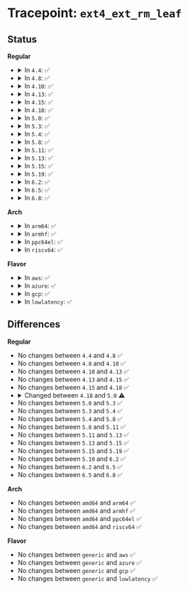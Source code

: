 # Tracepoint: <code>ext4_ext_rm_leaf</code>

## Status
<b>Regular</b>
<ul>
<li>
<details>
<summary>In <code>4.4</code>: ✅</summary>

Event:

```c
struct trace_event_raw_ext4_ext_rm_leaf {
    struct trace_entry ent;
    dev_t dev;
    ino_t ino;
    long long int partial;
    ext4_lblk_t start;
    ext4_lblk_t ee_lblk;
    ext4_fsblk_t ee_pblk;
    short int ee_len;
    char __data[0];
};
```
Function:

```c
void trace_event_raw_event_ext4_ext_rm_leaf(void *__data, struct inode *inode, ext4_lblk_t start, struct ext4_extent *ex, long long int partial_cluster);
```
</details>
</li>
<li>
<details>
<summary>In <code>4.8</code>: ✅</summary>

Event:

```c
struct trace_event_raw_ext4_ext_rm_leaf {
    struct trace_entry ent;
    dev_t dev;
    ino_t ino;
    long long int partial;
    ext4_lblk_t start;
    ext4_lblk_t ee_lblk;
    ext4_fsblk_t ee_pblk;
    short int ee_len;
    char __data[0];
};
```
Function:

```c
void trace_event_raw_event_ext4_ext_rm_leaf(void *__data, struct inode *inode, ext4_lblk_t start, struct ext4_extent *ex, long long int partial_cluster);
```
</details>
</li>
<li>
<details>
<summary>In <code>4.10</code>: ✅</summary>

Event:

```c
struct trace_event_raw_ext4_ext_rm_leaf {
    struct trace_entry ent;
    dev_t dev;
    ino_t ino;
    long long int partial;
    ext4_lblk_t start;
    ext4_lblk_t ee_lblk;
    ext4_fsblk_t ee_pblk;
    short int ee_len;
    char __data[0];
};
```
Function:

```c
void trace_event_raw_event_ext4_ext_rm_leaf(void *__data, struct inode *inode, ext4_lblk_t start, struct ext4_extent *ex, long long int partial_cluster);
```
</details>
</li>
<li>
<details>
<summary>In <code>4.13</code>: ✅</summary>

Event:

```c
struct trace_event_raw_ext4_ext_rm_leaf {
    struct trace_entry ent;
    dev_t dev;
    ino_t ino;
    long long int partial;
    ext4_lblk_t start;
    ext4_lblk_t ee_lblk;
    ext4_fsblk_t ee_pblk;
    short int ee_len;
    char __data[0];
};
```
Function:

```c
void trace_event_raw_event_ext4_ext_rm_leaf(void *__data, struct inode *inode, ext4_lblk_t start, struct ext4_extent *ex, long long int partial_cluster);
```
</details>
</li>
<li>
<details>
<summary>In <code>4.15</code>: ✅</summary>

Event:

```c
struct trace_event_raw_ext4_ext_rm_leaf {
    struct trace_entry ent;
    dev_t dev;
    ino_t ino;
    long long int partial;
    ext4_lblk_t start;
    ext4_lblk_t ee_lblk;
    ext4_fsblk_t ee_pblk;
    short int ee_len;
    char __data[0];
};
```
Function:

```c
void trace_event_raw_event_ext4_ext_rm_leaf(void *__data, struct inode *inode, ext4_lblk_t start, struct ext4_extent *ex, long long int partial_cluster);
```
</details>
</li>
<li>
<details>
<summary>In <code>4.18</code>: ✅</summary>

Event:

```c
struct trace_event_raw_ext4_ext_rm_leaf {
    struct trace_entry ent;
    dev_t dev;
    ino_t ino;
    long long int partial;
    ext4_lblk_t start;
    ext4_lblk_t ee_lblk;
    ext4_fsblk_t ee_pblk;
    short int ee_len;
    char __data[0];
};
```
Function:

```c
void trace_event_raw_event_ext4_ext_rm_leaf(void *__data, struct inode *inode, ext4_lblk_t start, struct ext4_extent *ex, long long int partial_cluster);
```
</details>
</li>
<li>
<details>
<summary>In <code>5.0</code>: ✅</summary>

Event:

```c
struct trace_event_raw_ext4_ext_rm_leaf {
    struct trace_entry ent;
    dev_t dev;
    ino_t ino;
    ext4_lblk_t start;
    ext4_lblk_t ee_lblk;
    ext4_fsblk_t ee_pblk;
    short int ee_len;
    ext4_fsblk_t pc_pclu;
    ext4_lblk_t pc_lblk;
    int pc_state;
    char __data[0];
};
```
Function:

```c
void trace_event_raw_event_ext4_ext_rm_leaf(void *__data, struct inode *inode, ext4_lblk_t start, struct ext4_extent *ex, struct partial_cluster *pc);
```
</details>
</li>
<li>
<details>
<summary>In <code>5.3</code>: ✅</summary>

Event:

```c
struct trace_event_raw_ext4_ext_rm_leaf {
    struct trace_entry ent;
    dev_t dev;
    ino_t ino;
    ext4_lblk_t start;
    ext4_lblk_t ee_lblk;
    ext4_fsblk_t ee_pblk;
    short int ee_len;
    ext4_fsblk_t pc_pclu;
    ext4_lblk_t pc_lblk;
    int pc_state;
    char __data[0];
};
```
Function:

```c
void trace_event_raw_event_ext4_ext_rm_leaf(void *__data, struct inode *inode, ext4_lblk_t start, struct ext4_extent *ex, struct partial_cluster *pc);
```
</details>
</li>
<li>
<details>
<summary>In <code>5.4</code>: ✅</summary>

Event:

```c
struct trace_event_raw_ext4_ext_rm_leaf {
    struct trace_entry ent;
    dev_t dev;
    ino_t ino;
    ext4_lblk_t start;
    ext4_lblk_t ee_lblk;
    ext4_fsblk_t ee_pblk;
    short int ee_len;
    ext4_fsblk_t pc_pclu;
    ext4_lblk_t pc_lblk;
    int pc_state;
    char __data[0];
};
```
Function:

```c
void trace_event_raw_event_ext4_ext_rm_leaf(void *__data, struct inode *inode, ext4_lblk_t start, struct ext4_extent *ex, struct partial_cluster *pc);
```
</details>
</li>
<li>
<details>
<summary>In <code>5.8</code>: ✅</summary>

Event:

```c
struct trace_event_raw_ext4_ext_rm_leaf {
    struct trace_entry ent;
    dev_t dev;
    ino_t ino;
    ext4_lblk_t start;
    ext4_lblk_t ee_lblk;
    ext4_fsblk_t ee_pblk;
    short int ee_len;
    ext4_fsblk_t pc_pclu;
    ext4_lblk_t pc_lblk;
    int pc_state;
    char __data[0];
};
```
Function:

```c
void trace_event_raw_event_ext4_ext_rm_leaf(void *__data, struct inode *inode, ext4_lblk_t start, struct ext4_extent *ex, struct partial_cluster *pc);
```
</details>
</li>
<li>
<details>
<summary>In <code>5.11</code>: ✅</summary>

Event:

```c
struct trace_event_raw_ext4_ext_rm_leaf {
    struct trace_entry ent;
    dev_t dev;
    ino_t ino;
    ext4_lblk_t start;
    ext4_lblk_t ee_lblk;
    ext4_fsblk_t ee_pblk;
    short int ee_len;
    ext4_fsblk_t pc_pclu;
    ext4_lblk_t pc_lblk;
    int pc_state;
    char __data[0];
};
```
Function:

```c
void trace_event_raw_event_ext4_ext_rm_leaf(void *__data, struct inode *inode, ext4_lblk_t start, struct ext4_extent *ex, struct partial_cluster *pc);
```
</details>
</li>
<li>
<details>
<summary>In <code>5.13</code>: ✅</summary>

Event:

```c
struct trace_event_raw_ext4_ext_rm_leaf {
    struct trace_entry ent;
    dev_t dev;
    ino_t ino;
    ext4_lblk_t start;
    ext4_lblk_t ee_lblk;
    ext4_fsblk_t ee_pblk;
    short int ee_len;
    ext4_fsblk_t pc_pclu;
    ext4_lblk_t pc_lblk;
    int pc_state;
    char __data[0];
};
```
Function:

```c
void trace_event_raw_event_ext4_ext_rm_leaf(void *__data, struct inode *inode, ext4_lblk_t start, struct ext4_extent *ex, struct partial_cluster *pc);
```
</details>
</li>
<li>
<details>
<summary>In <code>5.15</code>: ✅</summary>

Event:

```c
struct trace_event_raw_ext4_ext_rm_leaf {
    struct trace_entry ent;
    dev_t dev;
    ino_t ino;
    ext4_lblk_t start;
    ext4_lblk_t ee_lblk;
    ext4_fsblk_t ee_pblk;
    short int ee_len;
    ext4_fsblk_t pc_pclu;
    ext4_lblk_t pc_lblk;
    int pc_state;
    char __data[0];
};
```
Function:

```c
void trace_event_raw_event_ext4_ext_rm_leaf(void *__data, struct inode *inode, ext4_lblk_t start, struct ext4_extent *ex, struct partial_cluster *pc);
```
</details>
</li>
<li>
<details>
<summary>In <code>5.19</code>: ✅</summary>

Event:

```c
struct trace_event_raw_ext4_ext_rm_leaf {
    struct trace_entry ent;
    dev_t dev;
    ino_t ino;
    ext4_lblk_t start;
    ext4_lblk_t ee_lblk;
    ext4_fsblk_t ee_pblk;
    short int ee_len;
    ext4_fsblk_t pc_pclu;
    ext4_lblk_t pc_lblk;
    int pc_state;
    char __data[0];
};
```
Function:

```c
void trace_event_raw_event_ext4_ext_rm_leaf(void *__data, struct inode *inode, ext4_lblk_t start, struct ext4_extent *ex, struct partial_cluster *pc);
```
</details>
</li>
<li>
<details>
<summary>In <code>6.2</code>: ✅</summary>

Event:

```c
struct trace_event_raw_ext4_ext_rm_leaf {
    struct trace_entry ent;
    dev_t dev;
    ino_t ino;
    ext4_lblk_t start;
    ext4_lblk_t ee_lblk;
    ext4_fsblk_t ee_pblk;
    short int ee_len;
    ext4_fsblk_t pc_pclu;
    ext4_lblk_t pc_lblk;
    int pc_state;
    char __data[0];
};
```
Function:

```c
void trace_event_raw_event_ext4_ext_rm_leaf(void *__data, struct inode *inode, ext4_lblk_t start, struct ext4_extent *ex, struct partial_cluster *pc);
```
</details>
</li>
<li>
<details>
<summary>In <code>6.5</code>: ✅</summary>

Event:

```c
struct trace_event_raw_ext4_ext_rm_leaf {
    struct trace_entry ent;
    dev_t dev;
    ino_t ino;
    ext4_lblk_t start;
    ext4_lblk_t ee_lblk;
    ext4_fsblk_t ee_pblk;
    short int ee_len;
    ext4_fsblk_t pc_pclu;
    ext4_lblk_t pc_lblk;
    int pc_state;
    char __data[0];
};
```
Function:

```c
void trace_event_raw_event_ext4_ext_rm_leaf(void *__data, struct inode *inode, ext4_lblk_t start, struct ext4_extent *ex, struct partial_cluster *pc);
```
</details>
</li>
<li>
<details>
<summary>In <code>6.8</code>: ✅</summary>

Event:

```c
struct trace_event_raw_ext4_ext_rm_leaf {
    struct trace_entry ent;
    dev_t dev;
    ino_t ino;
    ext4_lblk_t start;
    ext4_lblk_t ee_lblk;
    ext4_fsblk_t ee_pblk;
    short int ee_len;
    ext4_fsblk_t pc_pclu;
    ext4_lblk_t pc_lblk;
    int pc_state;
    char __data[0];
};
```
Function:

```c
void trace_event_raw_event_ext4_ext_rm_leaf(void *__data, struct inode *inode, ext4_lblk_t start, struct ext4_extent *ex, struct partial_cluster *pc);
```
</details>
</li>
</ul>
<b>Arch</b>
<ul>
<li>
<details>
<summary>In <code>arm64</code>: ✅</summary>

Event:

```c
struct trace_event_raw_ext4_ext_rm_leaf {
    struct trace_entry ent;
    dev_t dev;
    ino_t ino;
    ext4_lblk_t start;
    ext4_lblk_t ee_lblk;
    ext4_fsblk_t ee_pblk;
    short int ee_len;
    ext4_fsblk_t pc_pclu;
    ext4_lblk_t pc_lblk;
    int pc_state;
    char __data[0];
};
```
Function:

```c
void trace_event_raw_event_ext4_ext_rm_leaf(void *__data, struct inode *inode, ext4_lblk_t start, struct ext4_extent *ex, struct partial_cluster *pc);
```
</details>
</li>
<li>
<details>
<summary>In <code>armhf</code>: ✅</summary>

Event:

```c
struct trace_event_raw_ext4_ext_rm_leaf {
    struct trace_entry ent;
    dev_t dev;
    ino_t ino;
    ext4_lblk_t start;
    ext4_lblk_t ee_lblk;
    ext4_fsblk_t ee_pblk;
    short int ee_len;
    ext4_fsblk_t pc_pclu;
    ext4_lblk_t pc_lblk;
    int pc_state;
    char __data[0];
};
```
Function:

```c
void trace_event_raw_event_ext4_ext_rm_leaf(void *__data, struct inode *inode, ext4_lblk_t start, struct ext4_extent *ex, struct partial_cluster *pc);
```
</details>
</li>
<li>
<details>
<summary>In <code>ppc64el</code>: ✅</summary>

Event:

```c
struct trace_event_raw_ext4_ext_rm_leaf {
    struct trace_entry ent;
    dev_t dev;
    ino_t ino;
    ext4_lblk_t start;
    ext4_lblk_t ee_lblk;
    ext4_fsblk_t ee_pblk;
    short int ee_len;
    ext4_fsblk_t pc_pclu;
    ext4_lblk_t pc_lblk;
    int pc_state;
    char __data[0];
};
```
Function:

```c
void trace_event_raw_event_ext4_ext_rm_leaf(void *__data, struct inode *inode, ext4_lblk_t start, struct ext4_extent *ex, struct partial_cluster *pc);
```
</details>
</li>
<li>
<details>
<summary>In <code>riscv64</code>: ✅</summary>

Event:

```c
struct trace_event_raw_ext4_ext_rm_leaf {
    struct trace_entry ent;
    dev_t dev;
    ino_t ino;
    ext4_lblk_t start;
    ext4_lblk_t ee_lblk;
    ext4_fsblk_t ee_pblk;
    short int ee_len;
    ext4_fsblk_t pc_pclu;
    ext4_lblk_t pc_lblk;
    int pc_state;
    char __data[0];
};
```
Function:

```c
void trace_event_raw_event_ext4_ext_rm_leaf(void *__data, struct inode *inode, ext4_lblk_t start, struct ext4_extent *ex, struct partial_cluster *pc);
```
</details>
</li>
</ul>
<b>Flavor</b>
<ul>
<li>
<details>
<summary>In <code>aws</code>: ✅</summary>

Event:

```c
struct trace_event_raw_ext4_ext_rm_leaf {
    struct trace_entry ent;
    dev_t dev;
    ino_t ino;
    ext4_lblk_t start;
    ext4_lblk_t ee_lblk;
    ext4_fsblk_t ee_pblk;
    short int ee_len;
    ext4_fsblk_t pc_pclu;
    ext4_lblk_t pc_lblk;
    int pc_state;
    char __data[0];
};
```
Function:

```c
void trace_event_raw_event_ext4_ext_rm_leaf(void *__data, struct inode *inode, ext4_lblk_t start, struct ext4_extent *ex, struct partial_cluster *pc);
```
</details>
</li>
<li>
<details>
<summary>In <code>azure</code>: ✅</summary>

Event:

```c
struct trace_event_raw_ext4_ext_rm_leaf {
    struct trace_entry ent;
    dev_t dev;
    ino_t ino;
    ext4_lblk_t start;
    ext4_lblk_t ee_lblk;
    ext4_fsblk_t ee_pblk;
    short int ee_len;
    ext4_fsblk_t pc_pclu;
    ext4_lblk_t pc_lblk;
    int pc_state;
    char __data[0];
};
```
Function:

```c
void trace_event_raw_event_ext4_ext_rm_leaf(void *__data, struct inode *inode, ext4_lblk_t start, struct ext4_extent *ex, struct partial_cluster *pc);
```
</details>
</li>
<li>
<details>
<summary>In <code>gcp</code>: ✅</summary>

Event:

```c
struct trace_event_raw_ext4_ext_rm_leaf {
    struct trace_entry ent;
    dev_t dev;
    ino_t ino;
    ext4_lblk_t start;
    ext4_lblk_t ee_lblk;
    ext4_fsblk_t ee_pblk;
    short int ee_len;
    ext4_fsblk_t pc_pclu;
    ext4_lblk_t pc_lblk;
    int pc_state;
    char __data[0];
};
```
Function:

```c
void trace_event_raw_event_ext4_ext_rm_leaf(void *__data, struct inode *inode, ext4_lblk_t start, struct ext4_extent *ex, struct partial_cluster *pc);
```
</details>
</li>
<li>
<details>
<summary>In <code>lowlatency</code>: ✅</summary>

Event:

```c
struct trace_event_raw_ext4_ext_rm_leaf {
    struct trace_entry ent;
    dev_t dev;
    ino_t ino;
    ext4_lblk_t start;
    ext4_lblk_t ee_lblk;
    ext4_fsblk_t ee_pblk;
    short int ee_len;
    ext4_fsblk_t pc_pclu;
    ext4_lblk_t pc_lblk;
    int pc_state;
    char __data[0];
};
```
Function:

```c
void trace_event_raw_event_ext4_ext_rm_leaf(void *__data, struct inode *inode, ext4_lblk_t start, struct ext4_extent *ex, struct partial_cluster *pc);
```
</details>
</li>
</ul>

## Differences
<b>Regular</b>
<ul>
<li>
No changes between <code>4.4</code> and <code>4.8</code> ✅
</li>
<li>
No changes between <code>4.8</code> and <code>4.10</code> ✅
</li>
<li>
No changes between <code>4.10</code> and <code>4.13</code> ✅
</li>
<li>
No changes between <code>4.13</code> and <code>4.15</code> ✅
</li>
<li>
No changes between <code>4.15</code> and <code>4.18</code> ✅
</li>
<li>
<details>
<summary>Changed between <code>4.18</code> and <code>5.0</code> ⚠️</summary>
<ul>
<li>
<b>Event changed. </b>
</li>
<li>
<b>Field added. </b>
<code>ext4_fsblk_t pc_pclu</code>
</li>
<li>
<b>Field added. </b>
<code>ext4_lblk_t pc_lblk</code>
</li>
<li>
<b>Field added. </b>
<code>int pc_state</code>
</li>
<li>
<b>Field removed. </b>
<code>long long int partial</code>
</li>
<li>
<b>Func changed. </b>
</li>
<li>
<b>Param added. </b>
<code>struct partial_cluster *pc</code>
</li>
<li>
<b>Param removed. </b>
<code>long long int partial_cluster</code>
</li>
</ul>
</details>
</li>
<li>
No changes between <code>5.0</code> and <code>5.3</code> ✅
</li>
<li>
No changes between <code>5.3</code> and <code>5.4</code> ✅
</li>
<li>
No changes between <code>5.4</code> and <code>5.8</code> ✅
</li>
<li>
No changes between <code>5.8</code> and <code>5.11</code> ✅
</li>
<li>
No changes between <code>5.11</code> and <code>5.13</code> ✅
</li>
<li>
No changes between <code>5.13</code> and <code>5.15</code> ✅
</li>
<li>
No changes between <code>5.15</code> and <code>5.19</code> ✅
</li>
<li>
No changes between <code>5.19</code> and <code>6.2</code> ✅
</li>
<li>
No changes between <code>6.2</code> and <code>6.5</code> ✅
</li>
<li>
No changes between <code>6.5</code> and <code>6.8</code> ✅
</li>
</ul>
<b>Arch</b>
<ul>
<li>
No changes between <code>amd64</code> and <code>arm64</code> ✅
</li>
<li>
No changes between <code>amd64</code> and <code>armhf</code> ✅
</li>
<li>
No changes between <code>amd64</code> and <code>ppc64el</code> ✅
</li>
<li>
No changes between <code>amd64</code> and <code>riscv64</code> ✅
</li>
</ul>
<b>Flavor</b>
<ul>
<li>
No changes between <code>generic</code> and <code>aws</code> ✅
</li>
<li>
No changes between <code>generic</code> and <code>azure</code> ✅
</li>
<li>
No changes between <code>generic</code> and <code>gcp</code> ✅
</li>
<li>
No changes between <code>generic</code> and <code>lowlatency</code> ✅
</li>
</ul>
